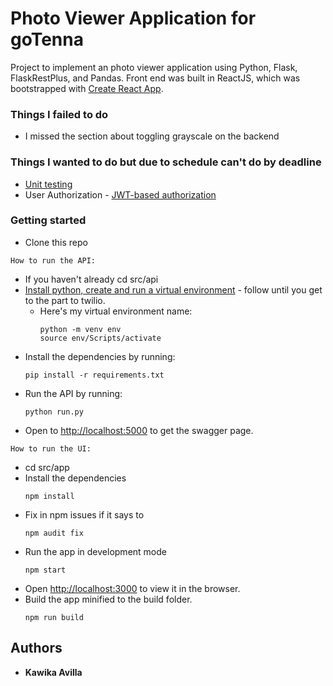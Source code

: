 # Photo Viewer Application for goTenna

Project to implement an photo viewer application using
Python, Flask, FlaskRestPlus, and Pandas.
Front end was built in ReactJS, which was bootstrapped with
[Create React App](https://github.com/facebook/create-react-app).

### Things I failed to do

* I missed the section about toggling grayscale on the backend

### Things I wanted to do but due to schedule can't do by deadline

* [Unit testing](https://encrypted-tbn0.gstatic.com/images?q=tbn:ANd9GcQCUOih9J7Ahx7hbA3yUE4ucf4UnGxegwqluZ6__4Dmkhw43KoQ&s)
* User Authorization - [JWT-based authorization](https://oauth.net/code/python/) 

### Getting started

* Clone this repo

`How to run the API:`

* If you haven't already cd src/api
* [Install python, create and run a virtual environment](https://www.twilio.com/docs/usage/tutorials/how-to-set-up-your-python-and-flask-development-environment) - follow until you get to the part to twilio.
  * Here's my virtual environment name:
    ```
    python -m venv env
    source env/Scripts/activate
    ```
* Install the dependencies by running:
  ```
  pip install -r requirements.txt
  ```
* Run the API by running:
  ```
  python run.py
  ```
* Open to [http://localhost:5000](http://localhost:5000) to get the swagger page.

`How to run the UI:`

* cd src/app
* Install the dependencies
  ```
  npm install
  ```
* Fix in npm issues if it says to
  ```
  npm audit fix
  ```
* Run the app in development mode
  ```
  npm start
  ```
* Open [http://localhost:3000](http://localhost:3000) to view it in the browser.
* Build the app minified to the build folder.
  ```
  npm run build
  ```

## Authors

* **Kawika Avilla**